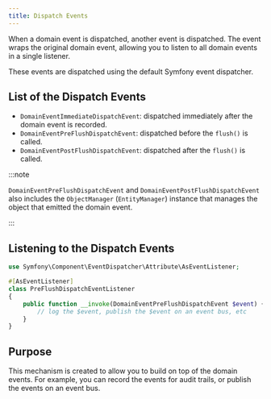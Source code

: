 ```yaml
---
title: Dispatch Events
---
```


When a domain event is dispatched, another event is dispatched. The event wraps
the original domain event, allowing you to listen to all domain events in a
single listener.

These events are dispatched using the default Symfony event dispatcher.

## List of the Dispatch Events

* `DomainEventImmediateDispatchEvent`: dispatched immediately after the domain
  event is recorded.
* `DomainEventPreFlushDispatchEvent`: dispatched before the `flush()` is called.
* `DomainEventPostFlushDispatchEvent`: dispatched after the `flush()` is called.

:::note

`DomainEventPreFlushDispatchEvent` and `DomainEventPostFlushDispatchEvent` also
includes the `ObjectManager` (`EntityManager`) instance that manages the object
that emitted the domain event.

:::

## Listening to the Dispatch Events

```php
use Symfony\Component\EventDispatcher\Attribute\AsEventListener;

#[AsEventListener]
class PreFlushDispatchEventListener
{
    public function __invoke(DomainEventPreFlushDispatchEvent $event) {
        // log the $event, publish the $event on an event bus, etc
    }
}
```

## Purpose

This mechanism is created to allow you to build on top of the domain events. For
example, you can record the events for audit trails, or publish the events on an
event bus.